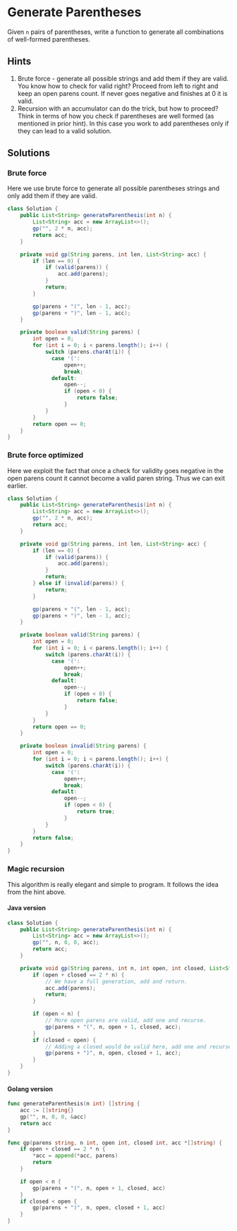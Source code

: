 # Generate Parentheses

Given `n` pairs of parentheses, write a function to generate all combinations
of well-formed parentheses.

## Hints

1. Brute force - generate all possible strings and add them if they are valid.
   You know how to check for valid right? Proceed from left to right and keep
   an open parens count. If never goes negative and finishes at 0 it is valid.
1. Recursion with an accumulator can do the trick, but how to proceed? Think
   in terms of how you check if parentheses are well formed (as mentioned in
   prior hint). In this case you work to add parentheses only if they can lead
   to a valid solution.

## Solutions

### Brute force

Here we use brute force to generate all possible parentheses strings and only
add them if they are valid.

```java
class Solution {
    public List<String> generateParenthesis(int n) {
        List<String> acc = new ArrayList<>();
        gp("", 2 * n, acc);
        return acc;
    }

    private void gp(String parens, int len, List<String> acc) {
        if (len == 0) {
            if (valid(parens)) {
                acc.add(parens);
            }
            return;
        }

        gp(parens + "(", len - 1, acc);
        gp(parens + ")", len - 1, acc);
    }

    private boolean valid(String parens) {
        int open = 0;
        for (int i = 0; i < parens.length(); i++) {
            switch (parens.charAt(i)) {
              case '(':
                  open++;
                  break;
              default:
                  open--;
                  if (open < 0) {
                      return false;
                  }
            }
        }
        return open == 0;
    }
}
```

### Brute force optimized

Here we exploit the fact that once a check for validity goes negative in the
open parens count it cannot become a valid paren string. Thus we can exit
earlier.


```java
class Solution {
    public List<String> generateParenthesis(int n) {
        List<String> acc = new ArrayList<>();
        gp("", 2 * n, acc);
        return acc;
    }

    private void gp(String parens, int len, List<String> acc) {
        if (len == 0) {
            if (valid(parens)) {
                acc.add(parens);
            }
            return;
        } else if (invalid(parens)) {
            return;
        }

        gp(parens + "(", len - 1, acc);
        gp(parens + ")", len - 1, acc);
    }

    private boolean valid(String parens) {
        int open = 0;
        for (int i = 0; i < parens.length(); i++) {
            switch (parens.charAt(i)) {
              case '(':
                  open++;
                  break;
              default:
                  open--;
                  if (open < 0) {
                      return false;
                  }
            }
        }
        return open == 0;
    }

    private boolean invalid(String parens) {
        int open = 0;
        for (int i = 0; i < parens.length(); i++) {
            switch (parens.charAt(i)) {
              case '(':
                  open++;
                  break;
              default:
                  open--;
                  if (open < 0) {
                      return true;
                  }
            }
        }
        return false;
    }
}
```

### Magic recursion

This algorithm is really elegant and simple to program. It follows the idea from
the hint above.

#### Java version

```java
class Solution {
    public List<String> generateParenthesis(int n) {
        List<String> acc = new ArrayList<>();
        gp("", n, 0, 0, acc);
        return acc;
    }

    private void gp(String parens, int n, int open, int closed, List<String> acc) {
        if (open + closed == 2 * n) {
            // We have a full generation, add and return.
            acc.add(parens);
            return;
        }

        if (open < n) {
            // More open parens are valid, add one and recurse.
            gp(parens + "(", n, open + 1, closed, acc);
        }
        if (closed < open) {
            // Adding a closed would be valid here, add one and recurse.
            gp(parens + ")", n, open, closed + 1, acc);
        }
    }
}
```

#### Golang version

```go
func generateParenthesis(n int) []string {
    acc := []string{}
    gp("", n, 0, 0, &acc)
    return acc
}

func gp(parens string, n int, open int, closed int, acc *[]string) {
    if open + closed == 2 * n {
        *acc = append(*acc, parens)
        return
    }

    if open < n {
        gp(parens + "(", n, open + 1, closed, acc)
    }
    if closed < open {
        gp(parens + ")", n, open, closed + 1, acc)
    }
}
```
